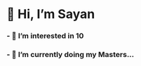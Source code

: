 # 👋 Hi, I’m Sayan
### - 👀 I’m interested in 10
### - 🌱 I’m currently doing my Masters...

<!---
Novadotgg/Novadotgg is a ✨ special ✨ repository because its `README.md` (this file) appears on your GitHub profile.
You can click the Preview link to take a look at your changes.
--->
